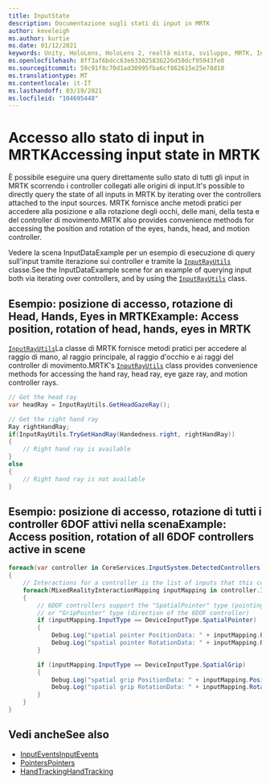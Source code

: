 ```yaml
---
title: InputState
description: Documentazione sugli stati di input in MRTK
author: keveleigh
ms.author: kurtie
ms.date: 01/12/2021
keywords: Unity, HoloLens, HoloLens 2, realtà mista, sviluppo, MRTK, InputState,
ms.openlocfilehash: 8ff3af6bdcc63e633025836226d50dcf95943fe0
ms.sourcegitcommit: 59c91f8c70d1ad30995fba6cf862615e25e78d10
ms.translationtype: MT
ms.contentlocale: it-IT
ms.lasthandoff: 03/19/2021
ms.locfileid: "104695448"
---
```

# <a name="accessing-input-state-in-mrtk"></a><span data-ttu-id="a6fd0-104">Accesso allo stato di input in MRTK</span><span class="sxs-lookup"><span data-stu-id="a6fd0-104">Accessing input state in MRTK</span></span>

<span data-ttu-id="a6fd0-105">È possibile eseguire una query direttamente sullo stato di tutti gli input in MRTK scorrendo i controller collegati alle origini di input.</span><span class="sxs-lookup"><span data-stu-id="a6fd0-105">It's possible to directly query the state of all inputs in MRTK by iterating over the controllers attached to the input sources.</span></span> <span data-ttu-id="a6fd0-106">MRTK fornisce anche metodi pratici per accedere alla posizione e alla rotazione degli occhi, delle mani, della testa e del controller di movimento.</span><span class="sxs-lookup"><span data-stu-id="a6fd0-106">MRTK also provides convenience methods for accessing the position and rotation of the eyes, hands, head, and motion controller.</span></span>

<span data-ttu-id="a6fd0-107">Vedere la scena InputDataExample per un esempio di esecuzione di query sull'input tramite iterazione sui controller e tramite la [`InputRayUtils`](xref:Microsoft.MixedReality.Toolkit.Input.InputRayUtils) classe.</span><span class="sxs-lookup"><span data-stu-id="a6fd0-107">See the InputDataExample scene for an example of querying input both via iterating over controllers, and by using the [`InputRayUtils`](xref:Microsoft.MixedReality.Toolkit.Input.InputRayUtils) class.</span></span>

## <a name="example-access-position-rotation-of-head-hands-eyes-in-mrtk"></a><span data-ttu-id="a6fd0-108">Esempio: posizione di accesso, rotazione di Head, Hands, Eyes in MRTK</span><span class="sxs-lookup"><span data-stu-id="a6fd0-108">Example: Access position, rotation of head, hands, eyes in MRTK</span></span>

<span data-ttu-id="a6fd0-109">[`InputRayUtils`](xref:Microsoft.MixedReality.Toolkit.Input.InputRayUtils)La classe di MRTK fornisce metodi pratici per accedere al raggio di mano, al raggio principale, al raggio d'occhio e ai raggi del controller di movimento.</span><span class="sxs-lookup"><span data-stu-id="a6fd0-109">MRTK's [`InputRayUtils`](xref:Microsoft.MixedReality.Toolkit.Input.InputRayUtils) class provides convenience methods for accessing the hand ray, head ray, eye gaze ray, and motion controller rays.</span></span>

```c#
// Get the head ray
var headRay = InputRayUtils.GetHeadGazeRay();

// Get the right hand ray
Ray rightHandRay;
if(InputRayUtils.TryGetHandRay(Handedness.right, rightHandRay))
{
    // Right hand ray is available
}
else
{
    // Right hand ray is not available
}
```

## <a name="example-access-position-rotation-of-all-6dof-controllers-active-in-scene"></a><span data-ttu-id="a6fd0-110">Esempio: posizione di accesso, rotazione di tutti i controller 6DOF attivi nella scena</span><span class="sxs-lookup"><span data-stu-id="a6fd0-110">Example: Access position, rotation of all 6DOF controllers active in scene</span></span>

```c#
foreach(var controller in CoreServices.InputSystem.DetectedControllers)
{
    // Interactions for a controller is the list of inputs that this controller exposes
    foreach(MixedRealityInteractionMapping inputMapping in controller.Interactions)
    {
        // 6DOF controllers support the "SpatialPointer" type (pointing direction)
        // or "GripPointer" type (direction of the 6DOF controller)
        if (inputMapping.InputType == DeviceInputType.SpatialPointer)
        {
            Debug.Log("spatial pointer PositionData: " + inputMapping.PositionData);
            Debug.Log("spatial pointer RotationData: " + inputMapping.RotationData);
        }

        if (inputMapping.InputType == DeviceInputType.SpatialGrip)
        {
            Debug.Log("spatial grip PositionData: " + inputMapping.PositionData);
            Debug.Log("spatial grip RotationData: " + inputMapping.RotationData);
        }
    }
}
```

## <a name="see-also"></a><span data-ttu-id="a6fd0-111">Vedi anche</span><span class="sxs-lookup"><span data-stu-id="a6fd0-111">See also</span></span>

- [<span data-ttu-id="a6fd0-112">InputEvents</span><span class="sxs-lookup"><span data-stu-id="a6fd0-112">InputEvents</span></span>](InputEvents.md)
- [<span data-ttu-id="a6fd0-113">Pointers</span><span class="sxs-lookup"><span data-stu-id="a6fd0-113">Pointers</span></span>](Pointers.md)
- [<span data-ttu-id="a6fd0-114">HandTracking</span><span class="sxs-lookup"><span data-stu-id="a6fd0-114">HandTracking</span></span>](HandTracking.md)
